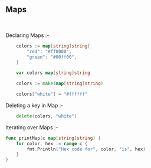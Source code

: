 ## Maps

<br>

Declaring Maps :-

```go
    colors := map[string]string{
		"red": "#ff0000",
		"green": "#00ff00",
	}
```

```go
    var colors map[string]string
```

```go
    colors := make(map[string]string)

    colors["white"] = "#ffffff"
```

Deleting a key in Map :-

```go
    delete(colors, "white")
```

Iterating over Maps :-

```go
func printMap(c map[string]string) {
	for color, hex := range c {
		fmt.Println("Hex code for", color, "is", hex)
	}
}
```
